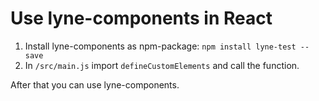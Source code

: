 # Use lyne-components in React

1. Install lyne-components as npm-package: `npm install lyne-test --save`
2. In `/src/main.js` import `defineCustomElements` and call the function.

After that you can use lyne-components.
